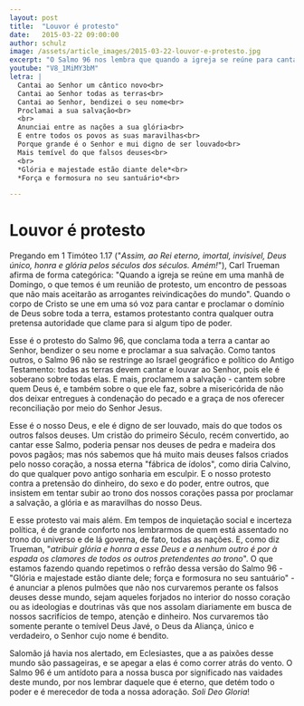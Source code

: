 ```yaml
---
layout: post
title:  "Louvor é protesto"
date:   2015-03-22 09:00:00
author: schulz
image: /assets/article_images/2015-03-22-louvor-e-protesto.jpg
excerpt: "O Salmo 96 nos lembra que quando a igreja se reúne para cantar e adorar a Deus, ela protesta contra qualquer todas as outras pretensas autoridades desse mundo."
youtube: "V8_1MiMY3bM"
letra: |
  Cantai ao Senhor um cântico novo<br>
  Cantai ao Senhor todas as terras<br>
  Cantai ao Senhor, bendizei o seu nome<br>
  Proclamai a sua salvação<br>
  <br>
  Anunciai entre as nações a sua glória<br>
  E entre todos os povos as suas maravilhas<br>
  Porque grande é o Senhor e mui digno de ser louvado<br>
  Mais temível do que falsos deuses<br>
  <br>
  *Glória e majestade estão diante dele*<br>
  *Força e formosura no seu santuário*<br>

---
```


# Louvor é protesto

Pregando em 1 Timóteo 1.17 ("*Assim, ao Rei eterno, imortal, invisível, Deus único, honra e glória pelos séculos dos séculos. Amém!*"), Carl Trueman afirma de forma categórica: "Quando a igreja se reúne em uma manhã de Domingo, o que temos é um reunião de protesto, um encontro de pessoas que não mais aceitarão as arrogantes reivindicações do mundo". Quando o corpo de Cristo se une em uma só voz para cantar e proclamar o domínio de Deus sobre toda a terra, estamos protestanto contra qualquer outra pretensa autoridade que clame para si algum tipo de poder.

Esse é o protesto do Salmo 96, que conclama toda a terra a cantar ao Senhor, bendizer o seu nome e proclamar a sua salvação. Como tantos outros, o Salmo 96 não se restringe ao Israel geográfico e político do Antigo Testamento: todas as terras devem cantar e louvar ao Senhor, pois ele é soberano sobre todas elas. E mais, proclamem a salvação - cantem sobre quem Deus é, e também sobre o que ele faz, sobre a misericórida de não dos deixar entregues à condenação do pecado e a graça de nos oferecer reconciliação por meio do Senhor Jesus.

Esse é o nosso Deus, e ele é digno de ser louvado, mais do que todos os outros falsos deuses. Um cristão do primeiro Século, recém convertido, ao cantar esse Salmo, poderia pensar nos deuses de pedra e madeira dos povos pagãos; mas nós sabemos que há muito mais deuses falsos criados pelo nosso coração, a nossa eterna "fábrica de ídolos", como diria Calvino, do que qualquer povo antigo sonharia em esculpir. E o nosso protesto contra a pretensão do dinheiro, do sexo e do poder, entre outros, que insistem em tentar subir ao trono dos nossos corações passa por proclamar a salvação, a glória e as maravilhas do nosso Deus.

E esse protesto vai mais além. Em tempos de inquietação social e incerteza política, é de grande conforto nos lembrarmos de quem está assentado no trono do universo e de lá governa, de fato, todas as nações. E, como diz Trueman, "*atribuir glória e honra a esse Deus e a nenhum outro é por à espada os clamores de todos os outros pretendentes ao trono*". O que estamos fazendo quando repetimos o refrão dessa versão do Salmo 96 - "Glória e majestade estão diante dele; força e formosura no seu santuário" - é anunciar a plenos pulmões que não nos curvaremos perante os falsos deuses desse mundo, sejam aqueles forjados no interior do nosso coração ou as ideologias e doutrinas vãs que nos assolam diariamente em busca de nossos sacrifícios de tempo, atenção e dinheiro. Nos curvaremos tão somente perante o temível Deus Javé, o Deus da Aliança, único e verdadeiro, o Senhor cujo nome é bendito.

Salomão já havia nos alertado, em Eclesiastes, que a as paixões desse mundo são passageiras, e se apegar a elas é como correr atrás do vento. O Salmo 96 é um antídoto para a nossa busca por significado nas vaidades deste mundo, por nos lembrar daquele que é eterno, que detém todo o poder e é merecedor de toda a nossa adoração. *Soli Deo Gloria*!
